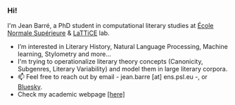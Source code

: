 
### Hi! 
I'm Jean Barré, a PhD student in computational literary studies at [École Normale Supérieure](https://www.ens.psl.eu/) & [LaTTiCE](https://www.lattice.cnrs.fr/) lab. 
- I’m interested in Literary History, Natural Language Processing, Machine learning, Stylometry and more...
- I'm trying to operationalize literary theory concepts (Canonicity, Subgenres, Literary Variability) and model them in large literary corpora.
- 📫 Feel free to reach out by email - jean.barre [at] ens.psl.eu -, or [Bluesky](https://bsky.app/profile/jbarre.bsky.social).
- Check my academic webpage <a href="https://crazyjeannot.github.io/" target="_blank">[here]</a>
